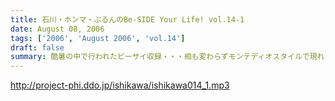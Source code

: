 ```yaml
---
title: 石川・ホンマ・ぶるんのBe-SIDE Your Life! vol.14-1
date: August 08, 2006
tags: ['2006', 'August 2006', 'vol.14']
draft: false
summary: 酷暑の中で行われたビーサイ収録・・・相も変わらずモンテディオスタイルで現れるホンマ・・・まだまだ一部昇格への道はビーサイともども遠そうである。そんなさなか、メディア露出の薄いことで有名な！？この三人の中心人物が再びメディア露出することになるらしいっ！？大発表であります！！NAMAE
---
```


http://project-phi.ddo.jp/ishikawa/ishikawa014_1.mp3
